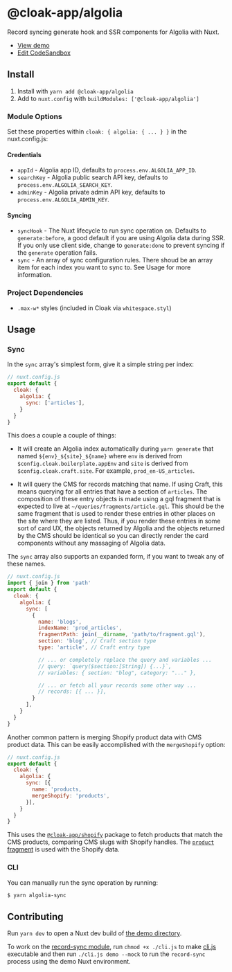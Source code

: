 # @cloak-app/algolia

Record syncing generate hook and SSR components for Algolia with Nuxt.

- [View demo](https://cloak-algolia.netlify.app)
- [Edit CodeSandbox](https://githubbox.com/BKWLD/cloak-algolia)

## Install

1. Install with `yarn add @cloak-app/algolia`
2. Add to `nuxt.config` with `buildModules: ['@cloak-app/algolia']`

### Module Options

Set these properties within `cloak: { algolia: { ... } }` in the nuxt.config.js:

#### Credentials
- `appId` - Algolia app ID, defaults to `process.env.ALGOLIA_APP_ID`.
- `searchKey` - Algolia public search API key, defaults to `process.env.ALGOLIA_SEARCH_KEY`.
- `adminKey` - Algolia private admin API key, defaults to `process.env.ALGOLIA_ADMIN_KEY`.

#### Syncing
- `syncHook` - The Nuxt lifecycle to run sync operation on.  Defaults to `generate:before`, a good default if you are using Algolia data during SSR.  If you only use client side, change to `generate:done` to prevent syncing if the `generate` operation fails.
- `sync` - An array of sync configuration rules.  There shoud be an array item for each index you want to sync to.  See Usage for more information.


### Project Dependencies

- `.max-w*` styles (included in Cloak via `whitespace.styl`)

## Usage

### Sync

In the `sync` array's simplest form, give it a simple string per index:

```js
// nuxt.config.js
export default {
  cloak: {
    algolia: {
      sync: ['articles'],
    }
  }
}
```

This does a couple a couple of things:

- It will create an Algolia index automatically during `yarn generate` that named `${env}_${site}_${name}` where `env` is derived from `$config.cloak.boilerplate.appEnv` and `site` is derived from `$config.cloak.craft.site`.  For example, `prod_en-US_articles`.

- It will query the CMS for records matching that name.  If using Craft, this means querying for all entries that have a section of `articles`.  The composition of these entry objects is made using a gql fragment that is expected to live at `~/queries/fragments/article.gql`.  This should be the same fragment that is used to render these entries in other places on the site where they are listed.  Thus, if you render these entries in some sort of card UX, the objects returned by Algolia and the objects returned by the CMS should be identical so you can directly render the card components without any massaging of Algolia data.

The `sync` array also supports an expanded form, if you want to tweak any of these names.

```js
// nuxt.config.js
import { join } from 'path'
export default {
  cloak: {
    algolia: {
      sync: [
        {
          name: 'blogs',
          indexName: 'prod_articles',
          fragmentPath: join(__dirname, 'path/to/fragment.gql'),
          section: 'blog', // Craft section type
          type: 'article', // Craft entry type

          // ... or completely replace the query and variables ...
          // query: `query($section:[String]) {...}`,
          // variables: { section: "blog", category: "..." },

          // ... or fetch all your records some other way ...
          // records: [{ ... }],
        }
      ],
    }
  }
}
```

Another common pattern is merging Shopify product data with CMS product data. This can be easily accomplished with the `mergeShopify` option:

```js
// nuxt.config.js
export default {
  cloak: {
    algolia: {
      sync: [{
        name: 'products,
        mergeShopify: 'products',
      }],
    }
  }
}
```

This uses the [`@cloak-app/shopify`](https://github.com/BKWLD/cloak-shopify) package to fetch products that match the CMS products, comparing CMS slugs with Shopify handles.  The [`product` fragment](https://github.com/BKWLD/cloak-shopify/blob/master/queries/fragments/product.gql) is used with the Shopify data.

### CLI

You can manually run the sync operation by running:

```sh
$ yarn algolia-sync
```

## Contributing

Run `yarn dev` to open a Nuxt dev build of [the demo directory](./demo).

To work on the [record-sync module](./modules/record-sync.js), run `chmod +x ./cli.js` to make [cli.js](./cli.js) executable and then run `./cli.js demo --mock` to run the `record-sync` process using the demo Nuxt environment.
